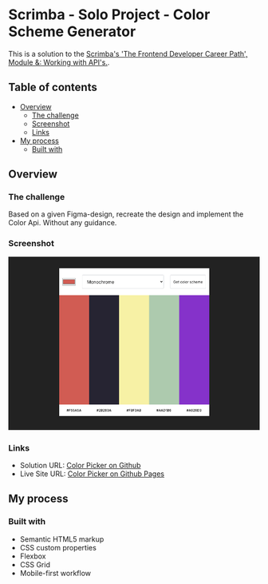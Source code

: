 # Scrimba - Solo Project - Color Scheme Generator

This is a solution to the [Scrimba's 'The Frontend Developer Career Path', Module &: Working with API's.](https://scrimba.com/).

## Table of contents

- [Overview](#overview)
  - [The challenge](#the-challenge)
  - [Screenshot](#screenshot)
  - [Links](#links)
- [My process](#my-process)
  - [Built with](#built-with)

## Overview

### The challenge

Based on a given Figma-design, recreate the design and implement the Color Api. Without any guidance.

### Screenshot

![](screenshot.jpg)

### Links

- Solution URL: [Color Picker on Github](https://github.com/graficdoctor/color-picker)
- Live Site URL: [Color Picker on Github Pages](https://graficdoctor.github.io/color-picker/)

## My process

### Built with

- Semantic HTML5 markup
- CSS custom properties
- Flexbox
- CSS Grid
- Mobile-first workflow
